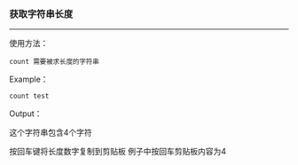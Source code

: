 ### 获取字符串长度

---

使用方法：

```
count 需要被求长度的字符串
```



Example：

```
count test
```

Output：

这个字符串包含4个字符

按回车键将长度数字复制到剪贴板  例子中按回车剪贴板内容为4
